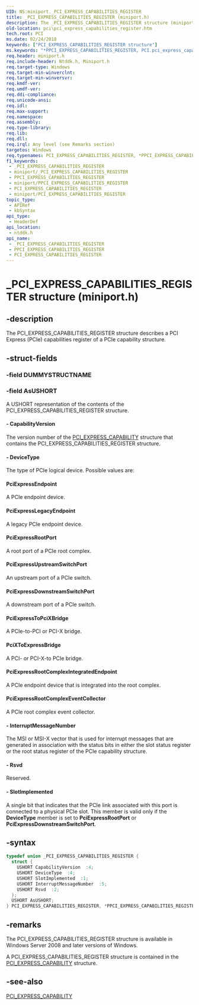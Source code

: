 ```yaml
---
UID: NS:miniport._PCI_EXPRESS_CAPABILITIES_REGISTER
title: _PCI_EXPRESS_CAPABILITIES_REGISTER (miniport.h)
description: The _PCI_EXPRESS_CAPABILITIES_REGISTER structure (miniport.h) describes a PCI Express (PCIe) capabilities register of a PCIe capability structure.
old-location: pci\pci_express_capabilities_register.htm
tech.root: PCI
ms.date: 02/24/2018
keywords: ["PCI_EXPRESS_CAPABILITIES_REGISTER structure"]
ms.keywords: "*PPCI_EXPRESS_CAPABILITIES_REGISTER, PCI.pci_express_capabilities_register, PCI_EXPRESS_CAPABILITIES_REGISTER, PCI_EXPRESS_CAPABILITIES_REGISTER union [Buses], PPCI_EXPRESS_CAPABILITIES_REGISTER, PPCI_EXPRESS_CAPABILITIES_REGISTER union pointer [Buses], _PCI_EXPRESS_CAPABILITIES_REGISTER, ntddk/PCI_EXPRESS_CAPABILITIES_REGISTER, ntddk/PPCI_EXPRESS_CAPABILITIES_REGISTER, pci_struct_86cc3b70-4de8-4479-b431-5f7f10d4a2f4.xml"
req.header: miniport.h
req.include-header: Ntddk.h, Miniport.h
req.target-type: Windows
req.target-min-winverclnt: 
req.target-min-winversvr: 
req.kmdf-ver: 
req.umdf-ver: 
req.ddi-compliance: 
req.unicode-ansi: 
req.idl: 
req.max-support: 
req.namespace: 
req.assembly: 
req.type-library: 
req.lib: 
req.dll: 
req.irql: Any level (see Remarks section)
targetos: Windows
req.typenames: PCI_EXPRESS_CAPABILITIES_REGISTER, *PPCI_EXPRESS_CAPABILITIES_REGISTER
f1_keywords:
 - _PCI_EXPRESS_CAPABILITIES_REGISTER
 - miniport/_PCI_EXPRESS_CAPABILITIES_REGISTER
 - PPCI_EXPRESS_CAPABILITIES_REGISTER
 - miniport/PPCI_EXPRESS_CAPABILITIES_REGISTER
 - PCI_EXPRESS_CAPABILITIES_REGISTER
 - miniport/PCI_EXPRESS_CAPABILITIES_REGISTER
topic_type:
 - APIRef
 - kbSyntax
api_type:
 - HeaderDef
api_location:
 - ntddk.h
api_name:
 - _PCI_EXPRESS_CAPABILITIES_REGISTER
 - PPCI_EXPRESS_CAPABILITIES_REGISTER
 - PCI_EXPRESS_CAPABILITIES_REGISTER
---
```


# _PCI_EXPRESS_CAPABILITIES_REGISTER structure (miniport.h)


## -description

The PCI_EXPRESS_CAPABILITIES_REGISTER structure describes a PCI Express (PCIe) capabilities register of a PCIe capability structure.

## -struct-fields

### -field DUMMYSTRUCTNAME

### -field AsUSHORT

A USHORT representation of the contents of the PCI_EXPRESS_CAPABILITIES_REGISTER structure.


#### - CapabilityVersion

The version number of the <a href="/windows-hardware/drivers/ddi/ntddk/ns-ntddk-_pci_express_capability">PCI_EXPRESS_CAPABILITY</a> structure that contains the PCI_EXPRESS_CAPABILITIES_REGISTER structure.


#### - DeviceType

The type of PCIe logical device. Possible values are:





#### PciExpressEndpoint

A PCIe endpoint device.



#### PciExpressLegacyEndpoint

A legacy PCIe endpoint device.



#### PciExpressRootPort

A root port of a PCIe root complex.



#### PciExpressUpstreamSwitchPort

An upstream port of a PCIe switch.



#### PciExpressDownstreamSwitchPort

A downstream port of a PCIe switch.



#### PciExpressToPciXBridge

A PCIe-to-PCI or PCI-X bridge.



#### PciXToExpressBridge

A PCI- or PCI-X-to PCIe bridge.



#### PciExpressRootComplexIntegratedEndpoint

A PCIe endpoint device that is integrated into the root complex.



#### PciExpressRootComplexEventCollector

A PCIe root complex event collector.


#### - InterruptMessageNumber

The MSI or MSI-X vector that is used for interrupt messages that are generated in association with the status bits in either the slot status register or the root status register of the PCIe capability structure.


#### - Rsvd

Reserved.


#### - SlotImplemented

A single bit that indicates that the PCIe link associated with this port is connected to a physical PCIe slot. This member is valid only if the <b>DeviceType</b> member is set to <b>PciExpressRootPort</b> or <b>PciExpressDownstreamSwitchPort</b>.

## -syntax

```cpp
typedef union _PCI_EXPRESS_CAPABILITIES_REGISTER {
  struct {
    USHORT CapabilityVersion  :4;
    USHORT DeviceType  :4;
    USHORT SlotImplemented  :1;
    USHORT InterruptMessageNumber  :5;
    USHORT Rsvd  :2;
  };
  USHORT AsUSHORT;
} PCI_EXPRESS_CAPABILITIES_REGISTER, *PPCI_EXPRESS_CAPABILITIES_REGISTER;
```

## -remarks

The PCI_EXPRESS_CAPABILITIES_REGISTER structure is available in Windows Server 2008 and later versions of Windows.

A PCI_EXPRESS_CAPABILITIES_REGISTER structure is contained in the <a href="/windows-hardware/drivers/ddi/ntddk/ns-ntddk-_pci_express_capability">PCI_EXPRESS_CAPABILITY</a> structure.

## -see-also

<a href="/windows-hardware/drivers/ddi/ntddk/ns-ntddk-_pci_express_capability">PCI_EXPRESS_CAPABILITY</a>

